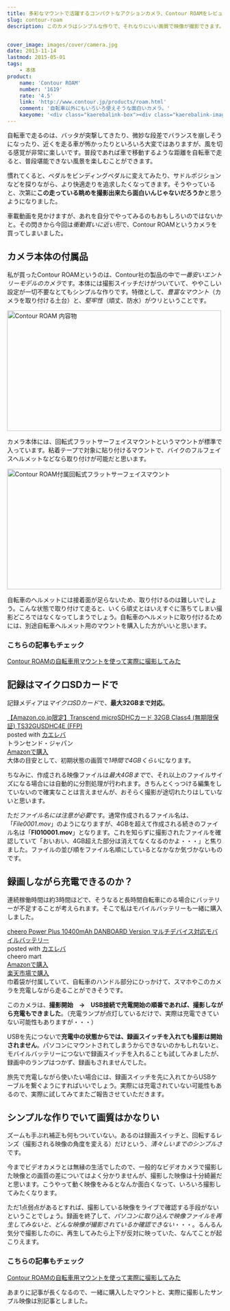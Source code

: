 ```yaml
---
title: 多彩なマウントで活躍するコンパクトなアクションカメラ、Contour ROAMをレビュー
slug: contour-roam
description: このカメラはシンプルな作りで、それなりにいい画質で映像が撮影できます。私の買ったモデルでは、撮影されている映像をリアルタイムで確認できないのが玉に瑕です。ただしそれを補って余りある、撮影の邪魔にならないコンパクトなボディが魅力です。


cover_image: images/cover/camera.jpg
date: 2013-11-14
lastmod: 2015-05-01
tags: 
    - 本体
product:
    name: 'Contour ROAM'
    number: '1619'
    rate: '4.5'
    link: 'http://www.contour.jp/products/roam.html'
    comment: '自転車以外にもいろいろ使えそうな面白いカメラ。'
    kaeyome: '<div class="kaerebalink-box"><div class="kaerebalink-image"><a href="http://www.amazon.co.jp/exec/obidos/ASIN/B006OFW2AG/illusionspace-22/ref=nosim/" rel="nofollow" target="_blank"><img src="http://ecx.images-amazon.com/images/I/41b8VYr3%2B6L._SL160_.jpg" style="border: none;" /></a></div><div class="kaerebalink-info"><div class="kaerebalink-name"><a href="http://www.amazon.co.jp/exec/obidos/ASIN/B006OFW2AG/illusionspace-22/ref=nosim/" rel="nofollow" target="_blank">【国内正規品】Contour ウェアラブルビデオカメラ ContourROAM 防水仕様 #1619</a><div class="kaerebalink-powered-date">posted with <a href="http://kaereba.com" rel="nofollow" target="_blank">カエレバ</a></div></div><div class="kaerebalink-detail"> Contour Inc. 2011-12-16    </div><div class="kaerebalink-link1"><div class="shoplinkamazon"><a href="http://www.amazon.co.jp/gp/search?keywords=ContourROAM%20%83E%83F%83A%83%89%83u%83%8B%83r%83f%83I%83J%83%81%83%89&__mk_ja_JP=%83J%83%5E%83J%83i&tag=illusionspace-22" rel="nofollow" target="_blank" title="アマゾン" >Amazonで購入</a></div><div class="shoplinkrakuten"><a href="http://hb.afl.rakuten.co.jp/hgc/0e95387f.f2aef20d.0e953880.25e412bd/?pc=http%3A%2F%2Fsearch.rakuten.co.jp%2Fsearch%2Fmall%2FContourROAM%2520%25E3%2582%25A6%25E3%2582%25A7%25E3%2582%25A2%25E3%2583%25A9%25E3%2583%2596%25E3%2583%25AB%25E3%2583%2593%25E3%2583%2587%25E3%2582%25AA%25E3%2582%25AB%25E3%2583%25A1%25E3%2583%25A9%2F-%2Ff.1-p.1-s.1-sf.0-st.A-v.2%3Fx%3D0%26scid%3Daf_ich_link_urltxt%26m%3Dhttp%3A%2F%2Fm.rakuten.co.jp%2F" rel="nofollow" target="_blank" title="楽天市場" >楽天市場で購入</a></div></div></div><div class="booklink-footer" style="clear: left"></div></div>'
---
```


自転車で走るのは、バッタが突撃してきたり、微妙な段差でバランスを崩しそうになったり、近くを走る車が怖かったりといろいろ大変ではありますが、風を切る感覚が非常に楽しいです。普段であれば車で移動するような距離を自転車で走ると、普段堪能できない風景を楽しむことができます。

慣れてくると、ペダルをビンディングペダルに変えてみたり、サドルポジションなどを探りながら、より快適走りを追求したくなってきます。そうやっていると、次第に<strong>この走っている眺めを撮影出来たら面白いんじゃないだろうか</strong>と思うようになりました。

車載動画を見かけますが、あれを自分でやってみるのもおもしろいのではないかと。その閃きから今回は<em>衝動買いに近い形</em>で、Contour ROAMというカメラを買ってしまいました。


## カメラ本体の付属品


私が買ったContour ROAMというのは、Contour社の製品の中で<em>一番安いエントリーモデルのカメラ</em>です。本体には撮影スイッチだけがついていて、ややこしい設定が一切不要なとてもシンプルな作りです。特徴として、<em>豊富なマウント</em>（カメラを取り付ける土台）と、<em>堅牢性</em>（頑丈、防水）がウリということです。

<img src="https://wantit.gcreate.jp/wp-content/uploads/2013/10/PA071695.jpg" alt="Contour ROAM 内容物" width="500" height="281" class="size-full wp-image-179" srcset="https://wantit.gcreate.jp/wp-content/uploads/2013/10/PA071695.jpg 500w, https://wantit.gcreate.jp/wp-content/uploads/2013/10/PA071695-300x168.jpg 300w" sizes="(max-width: 500px) 100vw, 500px" />

カメラ本体には、回転式フラットサーフェイスマウントというマウントが標準で入っています。粘着テープで対象に貼り付けるマウントで、バイクのフルフェイスヘルメットなどなら取り付けが可能だと思います。

<img src="https://wantit.gcreate.jp/wp-content/uploads/2013/10/PA071703.jpg" alt="Contour ROAM付属回転式フラットサーフェイスマウント" width="500" height="281" class="size-full wp-image-181" srcset="https://wantit.gcreate.jp/wp-content/uploads/2013/10/PA071703.jpg 500w, https://wantit.gcreate.jp/wp-content/uploads/2013/10/PA071703-300x168.jpg 300w" sizes="(max-width: 500px) 100vw, 500px" />

自転車のヘルメットには接着面が足らないため、取り付けるのは難しいでしょう。こんな状態で取り付けて走ると、いくら頑丈とはいえすぐに落ちてしまい撮影どころではなくなってしまうでしょう。自転車のヘルメットに取り付けるためには、別途自転車ヘルメット用のマウントを購入した方がいいと思います。


### こちらの記事もチェック


<a href="https://wantit.gcreate.jp/contour_roam_mount/" title="Contour ROAMの自転車用マウントを使って実際に撮影してみた">Contour ROAMの自転車用マウントを使って実際に撮影してみた</a>


## 記録はマイクロSDカードで


記録メディアは<em>マイクロSDカード</em>で、<strong>最大32GBまで対応</strong>。

<div class="kaerebalink-box">
<div class="kaerebalink-image"><a href="http://www.amazon.co.jp/exec/obidos/ASIN/B0056TYX8U/illusionspace-22/ref=nosim/" rel="nofollow" target="_blank"><img alt=""  src="http://ecx.images-amazon.com/images/I/41k75NO7DzL._SL160_.jpg" style="border: none;" /></a></div>
<div class="kaerebalink-info">
<div class="kaerebalink-name"><a href="http://www.amazon.co.jp/exec/obidos/ASIN/B0056TYX8U/illusionspace-22/ref=nosim/" rel="nofollow" target="_blank">【Amazon.co.jp限定】Transcend microSDHCカード 32GB Class4 (無期限保証) TS32GUSDHC4E (FFP)</a>

<div class="kaerebalink-powered-date">posted with <a href="http://kaereba.com" rel="nofollow" target="_blank">カエレバ</a></div>
</div>
<div class="kaerebalink-detail"> トランセンド・ジャパン     </div>
<div class="kaerebalink-link1">
<div class="shoplinkamazon"><a href="http://www.amazon.co.jp/gp/search?keywords=TS32GUSDHC4E&#038;__mk_ja_JP=%83J%83%5E%83J%83i&#038;tag=illusionspace-22" rel="nofollow" target="_blank" title="アマゾン" >Amazonで購入</a></div>
</div>
</div>
<div class="booklink-footer" style="clear: left"></div>
</div>
大体の目安として、初期状態の画質で<em>1時間で4GBくらい</em>になります。

ちなみに、作成される映像ファイルは<em>最大4GBまで</em>で、それ以上のファイルサイズになる場合には自動的に分割処理が行われます。きちんとくっつける編集をしていないので確実なことは言えませんが、おそらく撮影が途切れたりはしていないと思います。

ただ<em>ファイル名には注意が必要</em>です。通常作成されるファイル名は、「<em>File0001.mov</em>」のようになりますが、4GBを超えて作成される続きのファイル名は「<strong>FI010001.mov</strong>」となります。これを知らずに撮影されたファイルを確認していて「おいおい、4GB超えた部分は消えてなくなるのかよ・・・」と焦りました。ファイルの並び順をファイル名順にしているとなかなか気づかないものです。


## 録画しながら充電できるのか？


連続稼働時間は約3時間ほどで、そうなると長時間自転車にのる場合にバッテリーが不足することが考えられます。そこで私はモバイルバッテリーも一緒に購入しました。

<div class="kaerebalink-box">
<div class="kaerebalink-image"><a href="http://www.amazon.co.jp/exec/obidos/ASIN/B00CY6P968/illusionspace-22/ref=nosim/" rel="nofollow" target="_blank"><img alt=""  src="http://ecx.images-amazon.com/images/I/31KsxIFmn0L._SL160_.jpg" style="border: none;" /></a></div>
<div class="kaerebalink-info">
<div class="kaerebalink-name"><a href="http://www.amazon.co.jp/exec/obidos/ASIN/B00CY6P968/illusionspace-22/ref=nosim/" rel="nofollow" target="_blank">cheero Power Plus 10400mAh DANBOARD Version マルチデバイス対応モバイルバッテリー</a>

<div class="kaerebalink-powered-date">posted with <a href="http://kaereba.com" rel="nofollow" target="_blank">カエレバ</a></div>
</div>
<div class="kaerebalink-detail"> cheero mart     </div>
<div class="kaerebalink-link1">
<div class="shoplinkamazon"><a href="http://www.amazon.co.jp/gp/search?keywords=cheero%20Power%20Plus%2010400mAh%20DANBOARD%20Version&#038;__mk_ja_JP=%83J%83%5E%83J%83i&#038;tag=illusionspace-22" rel="nofollow" target="_blank" title="アマゾン" >Amazonで購入</a></div>
<div class="shoplinkrakuten"><a href="http://hb.afl.rakuten.co.jp/hgc/0e95387f.f2aef20d.0e953880.25e412bd/?pc=http%3A%2F%2Fsearch.rakuten.co.jp%2Fsearch%2Fmall%2Fcheero%2520Power%2520Plus%252010400mAh%2520DANBOARD%2520Version%2F-%2Ff.1-p.1-s.1-sf.0-st.A-v.2%3Fx%3D0%26scid%3Daf_ich_link_urltxt%26m%3Dhttp%3A%2F%2Fm.rakuten.co.jp%2F" rel="nofollow" target="_blank" title="楽天市場" >楽天市場で購入</a></div>
</div>
</div>
<div class="booklink-footer" style="clear: left"></div>
</div>
巾着袋が付属していて、自転車のハンドル部分にひっかけて、スマホやこのカメラを充電しながら走ることができそうです。

このカメラは、<strong>撮影開始　→　USB接続で充電開始の順番であれば、撮影しながら充電もできました</strong>。（充電ランプが点灯しているだけで、実際は充電できていない可能性もありますが・・・）

USBを先につないで<strong>充電中の状態からでは、録画スイッチを入れても撮影は開始されません</strong>。パソコンにマウントされてしまうからできないのかもしれないと、モバイルバッテリーにつないで録画スイッチを入れることも試してみましたが、録画中のランプはつかず、録画もされませんでした。

旅先で充電しながら使いたい場合には、録画スイッチを先に入れてからUSBケーブルを繋ぐようにすればいいでしょう。実際には充電されていない可能性もあるので、実際に試してみてまたご報告させていただきます。


## シンプルな作りでいて画質はかなりい


ズームも手ぶれ補正も何もついていない。あるのは録画スイッチと、回転するレンズ（撮影される映像の角度を変える）だけという、<em>清々しいまでのシンプルさ</em>です。

今までビデオカメラとは無縁の生活でしたので、一般的なビデオカメラで撮影した映像との画質の差についてはよく分かりませんが、撮影した映像は十分綺麗だと思います。こうやって動く映像をみるとなんか面白くなって、いろいろ撮影してみたくなります。

ただ1点弱点があるとすれば、撮影している映像をライブで確認する手段がないということでしょう。録画を終了して、<em>パソコンに取り込んで映像ファイルを再生してみないと、どんな映像が撮影されているか確認できない</em>・・・。るんるん気分で撮影したのに、再生してみたら上下が反対に映っていた、なんてことが起こりえます。


### こちらの記事もチェック


<a href="https://wantit.gcreate.jp/contour_roam_mount/" title="Contour ROAMの自転車用マウントを使って実際に撮影してみた">Contour ROAMの自転車用マウントを使って実際に撮影してみた</a>

あまりに記事が長くなるので、一緒に購入したマウントと、実際に撮影したサンプル映像は別記事としました。


  